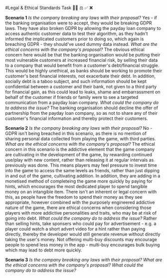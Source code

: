 #Legal & Ethical Standards Task 👮‍♀️ ⚖️ ✅ ❌

**Scenario 1**
*Is the company breaking any laws with their proposal?*
Yes - if the banking organisation were to accept, they would be breaking GDPR laws. They have also broken GDPR by allowing the payday loan company to access authentic customer data to test their algorithm, as they hadn't informed the implicated customers prior to doing so, which again is breaching GDPR - they should've used dummy data instead. 
*What are the ethical concerns with the company's proposal?*
The obvious ethical concern here would be that the banking organisation would be putting their most vulnerable customers at increased financial risk, by selling their data to a company that would benefit from a customer's debt/financial struggle. This would be highly unethical, as banks should be working to promote their customer's best financial interests, not exacerbate their debt.
In addition, socially debt is a taboo subject, and such information should be kept confidential between a customer and their bank, not given to a third party for financial gain, as this could lead to leaks, shame and embarrassment on behalf of the customer if friends or family were to see a targeted communication from a payday loan company. 
*What could the company do to address the issue?*
The banking organisation should decline the offer of partnership from the payday loan company, so as not to share any of their customer's financial information and thereby protect their customers. 




**Scenario 2**
*Is the company breaking any laws with their proposal?*
No - GDPR isn't being breached in this scenario, as there is no mention of sharing personal data collected from playing the game, with third parties.
*What are the ethical concerns with the company's proposal?*
The ethical concern in this scenario is the addictive element that the game company are cultivating in the development of the game, by rewarding continued use/play with new content, rather than releasing it at regular intervals as previously was done. This means players may feel pressure to invest time into the game to access the same levels as friends, rather than just dipping in and out of the game, cultivating addition. In addition, they are adding in a monetised method of completeing the game more quickly by paying for hints, which encourages the most dedicated player to spend tangible money on an intangible item. There isn't an inherent or legal concern with this, as people have the freedom to spend their money as they see appropriate, however combined with the purposely engineered addictive nature of the game, there are ethical concerns when considering those players with more addictive personalities and traits, who may be at risk of going into debt. 
*What could the company do to address the issue?*
Rather than selling hints, take sponsers who could pay for advertisement - e.g. a player could watch a short advert video for a hint rather than paying directly, thereby the developer would still generate revenue without directly taking the user's money. 
Not offering multi-buy discounts may encourage people to spend less money in the app - multi-buy encourages bulk buying which may lead to debt more quickly. 



**Scenario 3**
*Is the company breaking any laws with their proposal?*
*What are the ethical concerns with the company's proposal?*
*What could the company do to address the issue?*